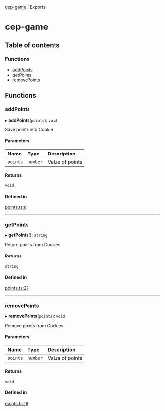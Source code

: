 [cep-game](README.md) / Exports

# cep-game

## Table of contents

### Functions

- [addPoints](modules.md#addpoints)
- [getPoints](modules.md#getpoints)
- [removePoints](modules.md#removepoints)

## Functions

### addPoints

▸ **addPoints**(`points`): `void`

Save points into Cookie

#### Parameters

| Name | Type | Description |
| :------ | :------ | :------ |
| `points` | `number` | Value of points |

#### Returns

`void`

#### Defined in

[points.ts:8](https://github.com/CEP-Gruppe-2/cep-game/blob/8accf3e/src/functions/points.ts#L8)

___

### getPoints

▸ **getPoints**(): `string`

Return points from Cookies

#### Returns

`string`

#### Defined in

[points.ts:27](https://github.com/CEP-Gruppe-2/cep-game/blob/8accf3e/src/functions/points.ts#L27)

___

### removePoints

▸ **removePoints**(`points`): `void`

Remove points from Cookies

#### Parameters

| Name | Type | Description |
| :------ | :------ | :------ |
| `points` | `number` | Value of points |

#### Returns

`void`

#### Defined in

[points.ts:18](https://github.com/CEP-Gruppe-2/cep-game/blob/8accf3e/src/functions/points.ts#L18)
